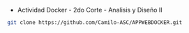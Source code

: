 - Actividad Docker - 2do Corte - Analisis y Diseño II
```sh
git clone https://github.com/Camilo-ASC/APPWEBDOCKER.git
```
